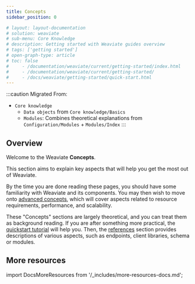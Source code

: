 ```yaml
---
title: Concepts
sidebar_position: 0

# layout: layout-documentation
# solution: weaviate
# sub-menu: Core Knowledge
# description: Getting started with Weaviate guides overview
# tags: ['getting started']
# open-graph-type: article
# toc: false
#     - /documentation/weaviate/current/getting-started/index.html
#     - /documentation/weaviate/current/getting-started/
#     - /docs/weaviate/getting-started/quick-start.html
---
```

<badges/>

<!-- TODO: Remove explanatory header once layout review complete -->
:::caution Migrated From:
- `Core knowledge`
  - `Data objects` from `Core knowledge/Basics`
  - `Modules`: Combines theoretical explanations from `Configuration/Modules` + `Modules/Index`
:::

## Overview

Welcome to the Weaviate **Concepts**.

This section aims to explain key aspects that will help you get the most out of Weaviate.

By the time you are done reading these pages, you should have some familiarity with Weaviate and its components. You may then wish to move onto [advanced concepts](../architecture/index.md), which will cover aspects related to resource requirements, performance, and scalability.

These "Concepts" sections are largely theoretical, and you can treat them as background reading. If you are after something more practical, the [quickstart tutorial](/docs/weaviate/getting-started/index.md) will help you. Then, the [references](/docs/weaviate/references/index.md) section provides descriptions of various aspects, such as endpoints, client libraries, schema or modules.

## More resources

import DocsMoreResources from '/_includes/more-resources-docs.md';

<DocsMoreResources />
